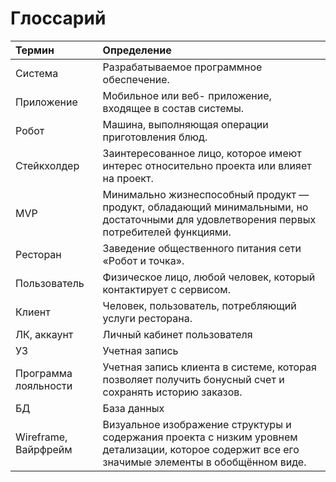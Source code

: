 # Глоссарий
| **Термин**                    | **Определение**                                                                                                                                   |
|:------------------------------|:--------------------------------------------------------------------------------------------------------------------------------------------------|
| Система                       | Разрабатываемое программное обеспечение.                                                                                                          | 
| Приложение                    | Мобильное или веб- приложение, входящее в состав системы.                                                                                         |
| Робот                         | Машина, выполняющая операции приготовления блюд.                                                                                                  |
| Стейкхолдер                   | Заинтересованное лицо, которое имеют интерес относительно проекта или влияет на проект.                                                           |
| MVP                           | Минимально жизнеспособный продукт — продукт, обладающий минимальными, но достаточными для удовлетворения первых потребителей функциями.           |
| Ресторан                      | Заведение общественного питания сети «Робот и точка».                                                                                             |
| Пользователь                  | Физическое лицо, любой человек, который контактирует с сервисом.                                                                                  |
| Клиент                        | Человек, пользователь, потребляющий услуги ресторана.                                                                                             |
| ЛК, аккаунт                   | Личный кабинет пользователя                                                                                                                       |
| УЗ                            | Учетная запись                                                                                                                                    |
| Программа лояльности          | Учетная запись клиента в системе, которая позволяет получить бонусный счет и сохранять историю заказов.                                           |
| БД                            | База данных                                                                                                                                       |
| Wireframe, Вайрфрейм          | Визуальное изображение структуры и содержания проекта с низким уровнем детализации, которое содержит все его значимые элементы в обобщённом виде. |
	
	
